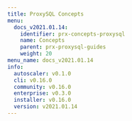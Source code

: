 ```yaml
---
title: ProxySQL Concepts
menu:
  docs_v2021.01.14:
    identifier: prx-concepts-proxysql
    name: Concepts
    parent: prx-proxysql-guides
    weight: 20
menu_name: docs_v2021.01.14
info:
  autoscaler: v0.1.0
  cli: v0.16.0
  community: v0.16.0
  enterprise: v0.3.0
  installer: v0.16.0
  version: v2021.01.14
---
```


